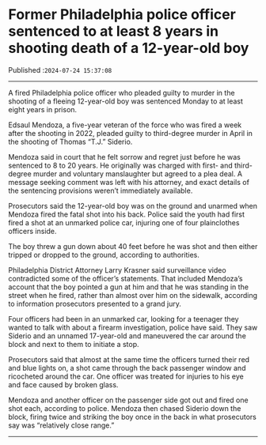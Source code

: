 # Former Philadelphia police officer sentenced to at least 8 years in shooting death of a 12-year-old boy

Published :`2024-07-24 15:37:08`

---

A fired Philadelphia police officer who pleaded guilty to murder in the shooting of a fleeing 12-year-old boy was sentenced Monday to at least eight years in prison.

Edsaul Mendoza, a five-year veteran of the force who was fired a week after the shooting in 2022, pleaded guilty to third-degree murder in April in the shooting of Thomas “T.J.” Siderio.

Mendoza said in court that he felt sorrow and regret just before he was sentenced to 8 to 20 years. He originally was charged with first- and third-degree murder and voluntary manslaughter but agreed to a plea deal. A message seeking comment was left with his attorney, and exact details of the sentencing provisions weren’t immediately available.

Prosecutors said the 12-year-old boy was on the ground and unarmed when Mendoza fired the fatal shot into his back. Police said the youth had first fired a shot at an unmarked police car, injuring one of four plainclothes officers inside.

The boy threw a gun down about 40 feet before he was shot and then either tripped or dropped to the ground, according to authorities.

Philadelphia District Attorney Larry Krasner said surveillance video contradicted some of the officer’s statements. That included Mendoza’s account that the boy pointed a gun at him and that he was standing in the street when he fired, rather than almost over him on the sidewalk, according to information prosecutors presented to a grand jury.

Four officers had been in an unmarked car, looking for a teenager they wanted to talk with about a firearm investigation, police have said. They saw Siderio and an unnamed 17-year-old and maneuvered the car around the block and next to them to initiate a stop.

Prosecutors said that almost at the same time the officers turned their red and blue lights on, a shot came through the back passenger window and ricocheted around the car. One officer was treated for injuries to his eye and face caused by broken glass.

Mendoza and another officer on the passenger side got out and fired one shot each, according to police. Mendoza then chased Siderio down the block, firing twice and striking the boy once in the back in what prosecutors say was “relatively close range.”

---

